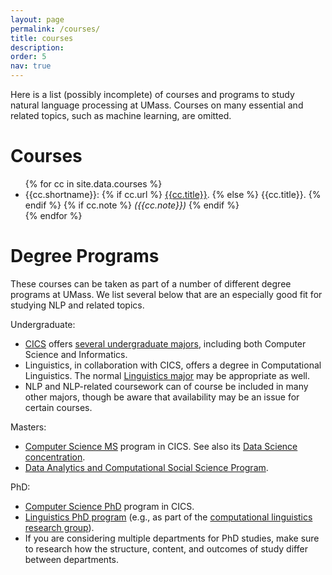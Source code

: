 ```yaml
---
layout: page
permalink: /courses/
title: courses
description:
order: 5
nav: true
---
```


<p>
Here is a list (possibly incomplete) of courses and programs to study
natural language processing at UMass.
Courses on many essential and related topics, such as machine learning, are omitted.
</p>

<h1>Courses</h1>


<ul>
{% for cc in site.data.courses %}
  <li>
    {{cc.shortname}}:
    {% if cc.url %}
      <a href="{{cc.url}}">{{cc.title}}</a>.
    {% else %}
      {{cc.title}}.
    {% endif %}
    {% if cc.note %}
      <i>({{cc.note}})</i>
    {% endif %}
  </li>
{% endfor %}
</ul>

<h1>Degree Programs</h1>

<p>These courses can be taken as part of a number of different degree programs at UMass. We list several below that are an especially good fit for studying NLP and related topics.</p>

<p>Undergraduate:</p>
<ul>
<li><a href="https://www.cics.umass.edu/">CICS</a> offers <a href="https://www.cics.umass.edu/degrees">several undergraduate majors</a>, including both Computer Science and Informatics.
<!-- The CS major includes an NLP concentration [TODO updated link?]. -->
</li>
<li>Linguistics, in collaboration with CICS, offers a degree in Computational Linguistics. The normal <a href="https://www.umass.edu/linguistics/linguistics-major">Linguistics major</a> may be appropriate as well.</li>
<li>NLP and NLP-related coursework can of course be included in many other majors, though be aware that availability may be an issue for certain courses.</li>
</ul>

<p>Masters:</p>
<ul>
<li><a href="https://www.cics.umass.edu/degree-program/masters">Computer Science MS</a> program in CICS.  See also its <a href="https://www.cics.umass.edu/grads/data-science-concentration-elective-requirements">Data Science concentration</a>.</li>
<li><a href="https://www.umass.edu/sbs/data-analytics-and-computational-social-science-program">Data Analytics and Computational Social Science Program</a>.
</li>
</ul>

<p>PhD: </p>
<ul>
<li><a href="https://www.cics.umass.edu/degree-program/doctoral">Computer Science PhD</a> program in CICS.</li>
<li><a href="https://www.umass.edu/linguistics/graduate-program-linguistics">Linguistics PhD program</a> (e.g., as part of the <a href="https://blogs.umass.edu/linguist/computational-linguistics/">computational linguistics research group</a>).</li>
<li>If you are considering multiple departments for PhD studies, make sure to research how the structure, content, and outcomes of study differ between departments.</li>
</ul>
